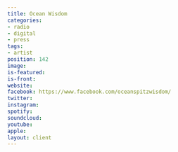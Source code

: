 ```yaml
---
title: Ocean Wisdom
categories:
- radio
- digital
- press
tags:
- artist
position: 142
image: 
is-featured: 
is-front: 
website: 
facebook: https://www.facebook.com/oceanspitzwisdom/
twitter: 
instagram: 
spotify: 
soundcloud: 
youtube: 
apple: 
layout: client
---
```



